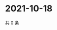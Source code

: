 # 2021-10-18

共 0 条

<!-- BEGIN WEIBO -->
<!-- 最后更新时间 Mon Oct 18 2021 20:22:46 GMT+0800 (China Standard Time) -->

<!-- END WEIBO -->
